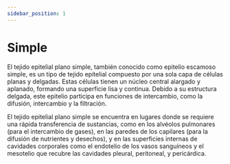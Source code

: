 ```yaml
---
sidebar_position: 1
---
```


# Simple

El tejido epitelial plano simple, también conocido como epitelio escamoso simple, es un tipo de tejido epitelial compuesto por una sola capa de células planas y delgadas. Estas células tienen un núcleo central alargado y aplanado, formando una superficie lisa y continua. Debido a su estructura delgada, este epitelio participa en funciones de intercambio, como la difusión, intercambio y la filtración.

El tejido epitelial plano simple se encuentra en lugares donde se requiere una rápida transferencia de sustancias, como en los alvéolos pulmonares (para el intercambio de gases), en las paredes de los capilares (para la difusión de nutrientes y desechos), y en las superficies internas de cavidades corporales como el endotelio de los vasos sanguíneos y el mesotelio que recubre las cavidades pleural, peritoneal, y pericárdica.
